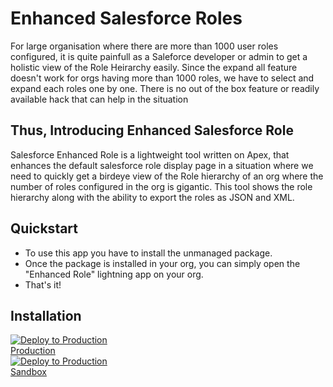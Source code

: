 # Enhanced Salesforce Roles

For large organisation where there are more than 1000 user roles configured, it is quite painfull as a Saleforce developer or admin to get a holistic view of the Role Heirarchy easily.
Since the expand all feature doesn't work for orgs having more than 1000 roles, we have to select and expand each roles one by one. There is no out of the box feature or readily available
hack that can help in the situation

## Thus, Introducing Enhanced Salesforce Role

Salesforce Enhanced Role is a lightweight tool written on Apex, that enhances the default salesforce role display page in a situation where we need to quickly get a birdeye view of the Role hierarchy of an org where the number of roles configured in the org is gigantic. This tool shows the role hierarchy along with the ability to export the roles as JSON and XML.

## Quickstart

- To use this app you have to install the unmanaged package.
- Once the package is installed in your org, you can simply open the "Enhanced Role" lightning app on your org.
- That's it!

## Installation

<a href="https://login.salesforce.com/packaging/installPackage.apexp?p0=04t7F000005dEcU" target="_blank">
  <img alt="Deploy to Production"
       src="https://raw.githubusercontent.com/afawcett/githubsfdeploy/master/deploy.png"> <br> Production <br>
</a>
<a href="https://test.salesforce.com/packaging/installPackage.apexp?p0=04t7F000005dEcU" target="_blank">
  <img alt="Deploy to Production"
       src="https://raw.githubusercontent.com/afawcett/githubsfdeploy/master/deploy.png"> <br> Sandbox
</a>
